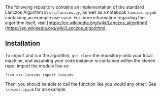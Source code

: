 The following repository contains an implementation of the standard Lanczos Algorithm in `src/lanczos.py`, as well as a notebook `lanczos.ipynb` containing an example use-case. For more information regarding the algorithm itself, visit [https://en.wikipedia.org/wiki/Lanczos_algorithm](https://en.wikipedia.org/wiki/Lanczos_algorithm).

## Installation

To import and run the algorithm, `git clone` the repository onto your local machine, and assuming your code instance is contained within the cloned repo, import the module like so:
```
from src.lanczos import lanczos
```
Then, you should be able to call the function like you would any other. See `lanczos.ipynb` for an example.
